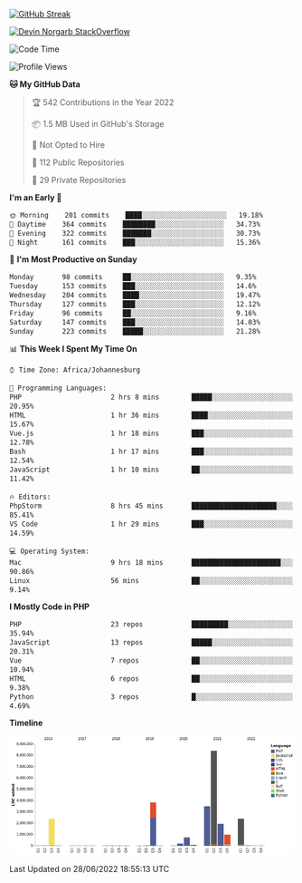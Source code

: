
[![GitHub Streak](http://github-readme-streak-stats.herokuapp.com?user=DevinNorgarb&date_format=M%20j%5B%2C%20Y%5D)](https://git.io/streak-stats)


[![Devin Norgarb StackOverflow](https://github-readme-stackoverflow.vercel.app/?userID=4993755)](https://stackoverflow.com/users/4993755/devin-norgarb)

<!--START_SECTION:waka-->
![Code Time](http://img.shields.io/badge/Code%20Time-0%20secs-blue)

![Profile Views](http://img.shields.io/badge/Profile%20Views-2-blue)

**🐱 My GitHub Data** 

> 🏆 542 Contributions in the Year 2022
 > 
> 📦 1.5 MB Used in GitHub's Storage 
 > 
> 🚫 Not Opted to Hire
 > 
> 📜 112 Public Repositories 
 > 
> 🔑 29 Private Repositories  
 > 
**I'm an Early 🐤** 

```text
🌞 Morning    201 commits    ████░░░░░░░░░░░░░░░░░░░░░   19.18% 
🌆 Daytime    364 commits    ████████░░░░░░░░░░░░░░░░░   34.73% 
🌃 Evening    322 commits    ███████░░░░░░░░░░░░░░░░░░   30.73% 
🌙 Night      161 commits    ███░░░░░░░░░░░░░░░░░░░░░░   15.36%

```
📅 **I'm Most Productive on Sunday** 

```text
Monday       98 commits     ██░░░░░░░░░░░░░░░░░░░░░░░   9.35% 
Tuesday      153 commits    ███░░░░░░░░░░░░░░░░░░░░░░   14.6% 
Wednesday    204 commits    ████░░░░░░░░░░░░░░░░░░░░░   19.47% 
Thursday     127 commits    ███░░░░░░░░░░░░░░░░░░░░░░   12.12% 
Friday       96 commits     ██░░░░░░░░░░░░░░░░░░░░░░░   9.16% 
Saturday     147 commits    ███░░░░░░░░░░░░░░░░░░░░░░   14.03% 
Sunday       223 commits    █████░░░░░░░░░░░░░░░░░░░░   21.28%

```


📊 **This Week I Spent My Time On** 

```text
⌚︎ Time Zone: Africa/Johannesburg

💬 Programming Languages: 
PHP                      2 hrs 8 mins        █████░░░░░░░░░░░░░░░░░░░░   20.95% 
HTML                     1 hr 36 mins        ████░░░░░░░░░░░░░░░░░░░░░   15.67% 
Vue.js                   1 hr 18 mins        ███░░░░░░░░░░░░░░░░░░░░░░   12.78% 
Bash                     1 hr 17 mins        ███░░░░░░░░░░░░░░░░░░░░░░   12.54% 
JavaScript               1 hr 10 mins        ██░░░░░░░░░░░░░░░░░░░░░░░   11.42%

🔥 Editors: 
PhpStorm                 8 hrs 45 mins       █████████████████████░░░░   85.41% 
VS Code                  1 hr 29 mins        ███░░░░░░░░░░░░░░░░░░░░░░   14.59%

💻 Operating System: 
Mac                      9 hrs 18 mins       ██████████████████████░░░   90.86% 
Linux                    56 mins             ██░░░░░░░░░░░░░░░░░░░░░░░   9.14%

```

**I Mostly Code in PHP** 

```text
PHP                      23 repos            █████████░░░░░░░░░░░░░░░░   35.94% 
JavaScript               13 repos            █████░░░░░░░░░░░░░░░░░░░░   20.31% 
Vue                      7 repos             ██░░░░░░░░░░░░░░░░░░░░░░░   10.94% 
HTML                     6 repos             ██░░░░░░░░░░░░░░░░░░░░░░░   9.38% 
Python                   3 repos             █░░░░░░░░░░░░░░░░░░░░░░░░   4.69%

```


**Timeline**

![Chart not found](https://raw.githubusercontent.com/DevinNorgarb/DevinNorgarb/main/charts/bar_graph.png) 


 Last Updated on 28/06/2022 18:55:13 UTC
<!--END_SECTION:waka-->

